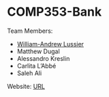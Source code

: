 # COMP353-Bank

Team Members:
* [William-Andrew Lussier](https://github.com/Lussier115)
* Matthew Dugal
* Alessandro Kreslin
* Carlita L’Abbé 
* Saleh Ali

Website: [URL](https://mec353.encs.concordia.ca)
